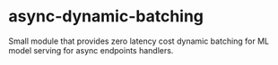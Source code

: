 # async-dynamic-batching
Small module that provides zero latency cost dynamic batching for ML model serving for async endpoints handlers.

